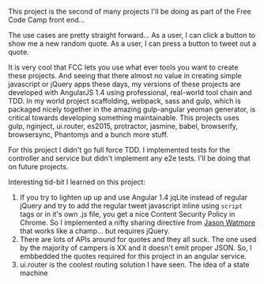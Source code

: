 This project is the second of many projects I'll be doing as part of the  Free Code Camp front end...

The use cases are pretty straight forward... 
As a user, I can click a button to show me a new random quote.
As a user, I can press a button to tweet out a quote.

It is very cool that FCC lets you use what ever tools you want to create these projects. And seeing that there almost no value in creating simple javascript or jQuery apps these days, my versions of these projects are developed with AngularJS 1.4 using professional, real-world tool chain and TDD. In my world project scaffolding, webpack, sass and gulp, which is packaged nicely together in the amazing gulp-angular yeoman generator, is critical towards developing something maintainable. This projects uses gulp, nginject, ui.router, es2015, protractor, jasmine, babel, browserify, browsersync, Phantomjs and a bunch more stuff. 

For this project I didn't go full force TDD. I implemented tests for the controller and service but didn't implement any e2e tests. I'll be doing that on future projects. 

Interesting tid-bit I learned on this project:
1. If you try to lighten up up and use Angular 1.4 jqLite instead of regular jQuery and try to add the regular tweet javascript inline using <code>script</code> tags or in it's own .js file, you get a nice Content Security Policy in Chrome. So I implemented a nifty sharing directive from [Jason Watmore](http://jasonwatmore.com/post/2014/08/01/AngularJS-directives-for-social-sharing-buttons-Facebook-Like-GooglePlus-Twitter-and-Pinterest.aspx) that works like a champ... but requires jQuery. 
2. There are lots of APIs around for quotes and they all suck. The one used by the majority of campers is XX and it doesn't emit proper JSON. So, I embbedded the quotes required for this project in an angular service.
3. ui.router is the coolest routing solution I have seen. The idea of a state machine
